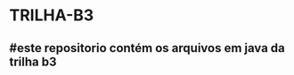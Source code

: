 # TRILHA-B3
#este repositorio contém os arquivos em java da trilha b3
----------------------------------------------------------------
